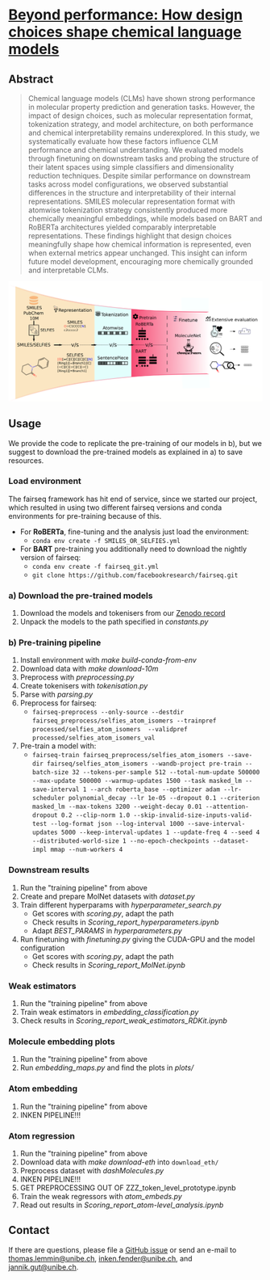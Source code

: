 # [Beyond performance: How design choices shape chemical language models](https://www.biorxiv.org/content/10.1101/2025.05.23.655735v1)
## Abstract
> Chemical language models (CLMs) have shown strong performance in molecular property prediction and generation tasks. However, the impact of design choices, such as molecular representation format, tokenization strategy, and model architecture, on both performance and chemical interpretability remains underexplored. In this study, we systematically evaluate how these factors influence CLM performance and chemical understanding. We evaluated models through finetuning on downstream tasks and probing the structure of their latent spaces using simple classifiers and dimensionality reduction techniques. Despite similar performance on downstream tasks across model configurations, we observed substantial differences in the structure and interpretability of their internal representations. SMILES molecular representation format with atomwise tokenization strategy consistently produced more chemically meaningful embeddings, while models based on BART and RoBERTa architectures yielded comparably interpretable representations. These findings highlight that design choices meaningfully shape how chemical information is represented, even when external metrics appear unchanged. This insight can inform future model development, encouraging more chemically grounded and interpretable CLMs.

![overview.png](plots/overview.png)
## Usage
We provide the code to replicate the pre-training of our models in b), but we suggest to download the pre-trained models as explained in a) to save resources.  
### Load environment
The fairseq framework has hit end of service, since we started our project, which resulted in using two different fairseq versions and conda environments for pre-training because of this.
- For **RoBERTa**, fine-tuning and the analysis just load the environment:
    - `conda env create -f SMILES_OR_SELFIES.yml`
- For **BART** pre-training you additionally need to download the nightly version of fairseq:
    - `conda env create -f fairseq_git.yml`
    - `git clone https://github.com/facebookresearch/fairseq.git`
### a) Download the pre-trained models
1. Download the models and tokenisers from our [Zenodo record](https://zenodo.org/records/16926537)
1. Unpack the models to the path specified in _constants.py_

### b) Pre-training pipeline
1. Install environment with _make build-conda-from-env_
1. Download data with _make download-10m_
1. Preprocess with _preprocessing.py_
1. Create tokenisers with _tokenisation.py_
1. Parse with _parsing.py_
1. Preprocess for fairseq:
    - `fairseq-preprocess --only-source --destdir fairseq_preprocess/selfies_atom_isomers --trainpref processed/selfies_atom_isomers  --validpref processed/selfies_atom_isomers_val`
1. Pre-train a model with:
    -  `fairseq-train fairseq_preprocess/selfies_atom_isomers --save-dir fairseq/selfies_atom_isomers --wandb-project pre-train --batch-size 32 --tokens-per-sample 512 --total-num-update 500000 --max-update 500000 --warmup-updates 1500 --task masked_lm --save-interval 1 --arch roberta_base --optimizer adam --lr-scheduler polynomial_decay --lr 1e-05 --dropout 0.1 --criterion masked_lm --max-tokens 3200 --weight-decay 0.01 --attention-dropout 0.2 --clip-norm 1.0 --skip-invalid-size-inputs-valid-test --log-format json --log-interval 1000 --save-interval-updates 5000 --keep-interval-updates 1 --update-freq 4 --seed 4 --distributed-world-size 1 --no-epoch-checkpoints --dataset-impl mmap --num-workers 4`
### Downstream results
1. Run the "training pipeline" from above
1. Create and prepare MolNet datasets with _dataset.py_
1. Train different hyperparams with _hyperparameter\_search.py_
   - Get scores with _scoring.py_, adapt the path
   - Check results in _Scoring\_report\_hyperparameters.ipynb_
   - Adapt _BEST_PARAMS_ in _hyperparameters.py_
1. Run finetuning with _finetuning.py_ giving the CUDA-GPU and the model configuration
   - Get scores with _scoring.py_, adapt the path
   - Check results in _Scoring\_report\_MolNet.ipynb_
### Weak estimators
1. Run the "training pipeline" from above
1. Train weak estimators in _embedding\_classification.py_ 
1. Check results in _Scoring\_report\_weak\_estimators\_RDKit.ipynb_
### Molecule embedding plots
1. Run the "training pipeline" from above
1. Run _embedding_maps.py_ and find the plots in _plots/_
### Atom embedding
1. Run the "training pipeline" from above
1. INKEN PIPELINE!!!
### Atom regression
1. Run the "training pipeline" from above
1. Download data with _make download-eth_ into `download_eth/`
1. Preprocess dataset with _dashMolecules.py_
1. INKEN PIPELINE!!!
1. GET PREPROCESSING OUT OF ZZZ\_token\_level\_prototype.ipynb
1. Train the weak regressors with _atom_embeds.py_
1. Read out results in _Scoring\_report\_atom-level\_analysis.ipynb_

## Contact
If there are questions, please file a [GitHub issue](https://github.com/ibmm-unibe-ch/SMILES_or_SELFIES/issues) or send an e-mail to thomas.lemmin@unibe.ch, inken.fender@unibe.ch, and jannik.gut@unibe.ch.
